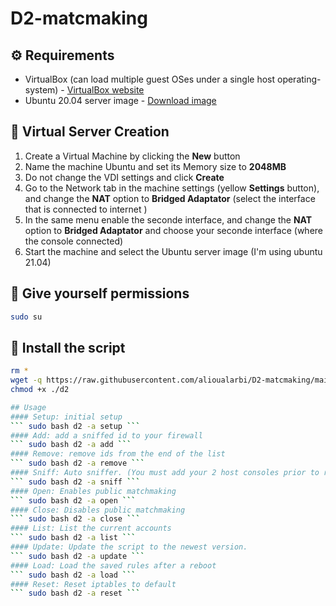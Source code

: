 # D2-matcmaking

## ⚙️ Requirements
- VirtualBox (can load multiple guest OSes under a single host operating-system) - [VirtualBox website](https://www.virtualbox.org/)
- Ubuntu 20.04 server image - [Download image](https://releases.ubuntu.com/20.04/ubuntu-20.04.2-live-server-amd64.iso)

## 📁 Virtual Server Creation
1. Create a Virtual Machine by clicking the **New** button
1. Name the machine Ubuntu and set its Memory size to **2048MB**
1. Do not change the VDI settings and click **Create**
1. Go to the Network tab in the machine settings (yellow **Settings** button), and change the **NAT** option to **Bridged Adaptator** (select the interface that is connected to internet )
1. In the same menu enable the seconde interface, and change the **NAT** option to **Bridged Adaptator** and choose your seconde interface (where the console connected)
1. Start the machine and select the Ubuntu server image (I'm using ubuntu 21.04)

## 🔌 Give yourself permissions
```bash
sudo su
```

## 🤖 Install the script
```bash
rm *
wget -q https://raw.githubusercontent.com/alioualarbi/D2-matcmaking/main/d2 -O ./d2
chmod +x ./d2

## Usage
#### Setup: initial setup
``` sudo bash d2 -a setup ```
#### Add: add a sniffed id to your firewall
``` sudo bash d2 -a add ```
#### Remove: remove ids from the end of the list
``` sudo bash d2 -a remove ```
#### Sniff: Auto sniffer. (You must add your 2 host consoles prior to running this)
``` sudo bash d2 -a sniff ```
#### Open: Enables public matchmaking 
``` sudo bash d2 -a open ```
#### Close: Disables public matchmaking
``` sudo bash d2 -a close ```
#### List: List the current accounts
``` sudo bash d2 -a list ```
#### Update: Update the script to the newest version.
``` sudo bash d2 -a update ```
#### Load: Load the saved rules after a reboot
``` sudo bash d2 -a load ```
#### Reset: Reset iptables to default
``` sudo bash d2 -a reset ```
